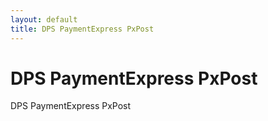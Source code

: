 ```yaml
---
layout: default
title: DPS PaymentExpress PxPost
---
```


# DPS PaymentExpress PxPost

DPS PaymentExpress PxPost
